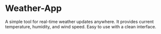 # Weather-App
A simple tool for real-time weather updates anywhere. It provides current temperature, humidity, and wind speed. Easy to use with a clean interface.
